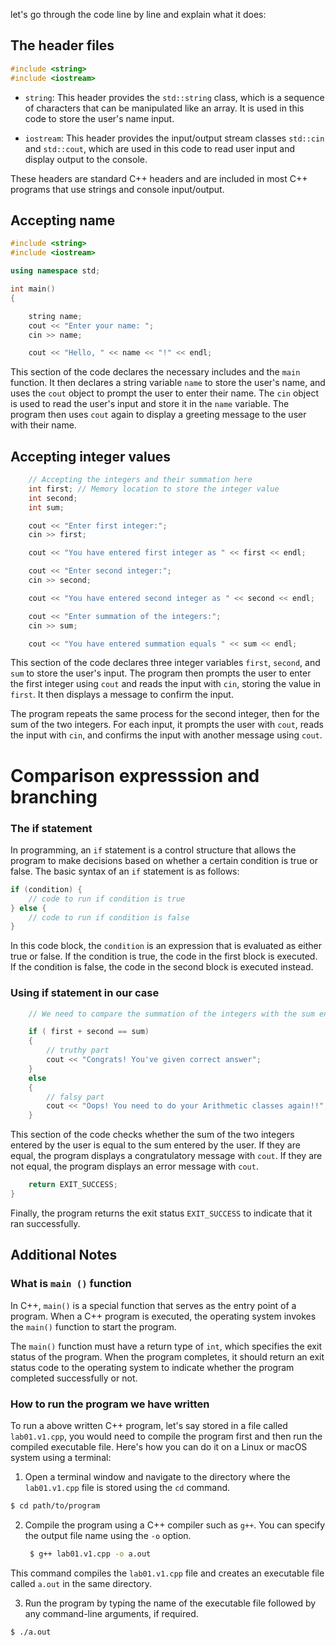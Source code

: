 let's go through the code line by line and explain what it does:

## The header files

```cpp
#include <string>
#include <iostream>
```

- `string`: This header provides the `std::string` class, which is a sequence of characters that can be manipulated like an array. It is used in this code to store the user's name input.

- `iostream`: This header provides the input/output stream classes `std::cin` and `std::cout`, which are used in this code to read user input and display output to the console.

These headers are standard C++ headers and are included in most C++ programs that use strings and console input/output.

## Accepting name

```cpp
#include <string>
#include <iostream>

using namespace std;

int main()
{

    string name;
    cout << "Enter your name: ";
    cin >> name;

    cout << "Hello, " << name << "!" << endl;
```

This section of the code declares the necessary includes and the `main` function. It then declares a string variable `name` to store the user's name, and uses the `cout` object to prompt the user to enter their name. The `cin` object is used to read the user's input and store it in the `name` variable. The program then uses `cout` again to display a greeting message to the user with their name.

## Accepting integer values

```cpp
    // Accepting the integers and their summation here
    int first; // Memory location to store the integer value
    int second;
    int sum;

    cout << "Enter first integer:";
    cin >> first;

    cout << "You have entered first integer as " << first << endl;

    cout << "Enter second integer:";
    cin >> second;

    cout << "You have entered second integer as " << second << endl;

    cout << "Enter summation of the integers:";
    cin >> sum;

    cout << "You have entered summation equals " << sum << endl;
```

This section of the code declares three integer variables `first`, `second`, and `sum` to store the user's input. The program then prompts the user to enter the first integer using `cout` and reads the input with `cin`, storing the value in `first`. It then displays a message to confirm the input.

The program repeats the same process for the second integer, then for the sum of the two integers. For each input, it prompts the user with `cout`, reads the input with `cin`, and confirms the input with another message using `cout`.

# Comparison expresssion and branching

### The if statement

In programming, an `if` statement is a control structure that allows the program to make decisions based on whether a certain condition is true or false. The basic syntax of an `if` statement is as follows:

```cpp
if (condition) {
    // code to run if condition is true
} else {
    // code to run if condition is false
}
```

In this code block, the `condition` is an expression that is evaluated as either true or false. If the condition is true, the code in the first block is executed. If the condition is false, the code in the second block is executed instead.

### Using if statement in our case

```cpp
    // We need to compare the summation of the integers with the sum entered by the user

    if ( first + second == sum)
    {
        // truthy part
        cout << "Congrats! You've given correct answer";
    }
    else
    {
        // falsy part
        cout << "Oops! You need to do your Arithmetic classes again!!";
    }
```

This section of the code checks whether the sum of the two integers entered by the user is equal to the sum entered by the user. If they are equal, the program displays a congratulatory message with `cout`. If they are not equal, the program displays an error message with `cout`.

```cpp
    return EXIT_SUCCESS;
}
```

Finally, the program returns the exit status `EXIT_SUCCESS` to indicate that it ran successfully.

## Additional Notes

### What is `main ()` function

In C++, `main()` is a special function that serves as the entry point of a program. When a C++ program is executed, the operating system invokes the `main()` function to start the program.

The `main()` function must have a return type of `int`, which specifies the exit status of the program. When the program completes, it should return an exit status code to the operating system to indicate whether the program completed successfully or not.

### How to run the program we have written

To run a above written C++ program, let's say stored in a file called `lab01.v1.cpp`, you would need to compile the program first and then run the compiled executable file. Here's how you can do it on a Linux or macOS system using a terminal:

1. Open a terminal window and navigate to the directory where the `lab01.v1.cpp` file is stored using the `cd` command.

```bash
$ cd path/to/program
```

2. Compile the program using a C++ compiler such as `g++`. You can specify the output file name using the `-o` option.
   
   ```bash
    $ g++ lab01.v1.cpp -o a.out
   ```

This command compiles the `lab01.v1.cpp` file and creates an executable file called `a.out` in the same directory.

3. Run the program by typing the name of the executable file followed by any command-line arguments, if required.

```bash
$ ./a.out
```
